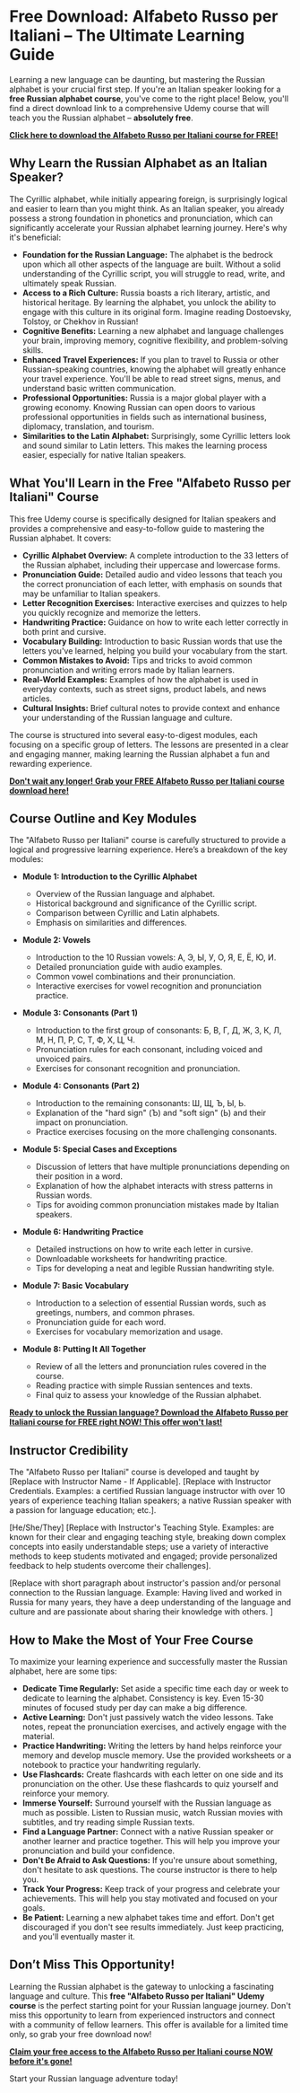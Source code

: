 # Free Download: Alfabeto Russo per Italiani – The Ultimate Learning Guide

Learning a new language can be daunting, but mastering the Russian alphabet is your crucial first step. If you're an Italian speaker looking for a **free Russian alphabet course**, you've come to the right place! Below, you'll find a direct download link to a comprehensive Udemy course that will teach you the Russian alphabet – **absolutely free**.

[**Click here to download the Alfabeto Russo per Italiani course for FREE!**](https://udemywork.com/alfabeto-russo-per-italiani)

## Why Learn the Russian Alphabet as an Italian Speaker?

The Cyrillic alphabet, while initially appearing foreign, is surprisingly logical and easier to learn than you might think. As an Italian speaker, you already possess a strong foundation in phonetics and pronunciation, which can significantly accelerate your Russian alphabet learning journey. Here's why it's beneficial:

*   **Foundation for the Russian Language:** The alphabet is the bedrock upon which all other aspects of the language are built. Without a solid understanding of the Cyrillic script, you will struggle to read, write, and ultimately speak Russian.
*   **Access to a Rich Culture:** Russia boasts a rich literary, artistic, and historical heritage. By learning the alphabet, you unlock the ability to engage with this culture in its original form. Imagine reading Dostoevsky, Tolstoy, or Chekhov in Russian!
*   **Cognitive Benefits:** Learning a new alphabet and language challenges your brain, improving memory, cognitive flexibility, and problem-solving skills.
*   **Enhanced Travel Experiences:** If you plan to travel to Russia or other Russian-speaking countries, knowing the alphabet will greatly enhance your travel experience. You'll be able to read street signs, menus, and understand basic written communication.
*   **Professional Opportunities:** Russia is a major global player with a growing economy. Knowing Russian can open doors to various professional opportunities in fields such as international business, diplomacy, translation, and tourism.
*   **Similarities to the Latin Alphabet:** Surprisingly, some Cyrillic letters look and sound similar to Latin letters. This makes the learning process easier, especially for native Italian speakers.

## What You'll Learn in the Free "Alfabeto Russo per Italiani" Course

This free Udemy course is specifically designed for Italian speakers and provides a comprehensive and easy-to-follow guide to mastering the Russian alphabet. It covers:

*   **Cyrillic Alphabet Overview:** A complete introduction to the 33 letters of the Russian alphabet, including their uppercase and lowercase forms.
*   **Pronunciation Guide:** Detailed audio and video lessons that teach you the correct pronunciation of each letter, with emphasis on sounds that may be unfamiliar to Italian speakers.
*   **Letter Recognition Exercises:** Interactive exercises and quizzes to help you quickly recognize and memorize the letters.
*   **Handwriting Practice:** Guidance on how to write each letter correctly in both print and cursive.
*   **Vocabulary Building:** Introduction to basic Russian words that use the letters you've learned, helping you build your vocabulary from the start.
*   **Common Mistakes to Avoid:** Tips and tricks to avoid common pronunciation and writing errors made by Italian learners.
*   **Real-World Examples:** Examples of how the alphabet is used in everyday contexts, such as street signs, product labels, and news articles.
*   **Cultural Insights:** Brief cultural notes to provide context and enhance your understanding of the Russian language and culture.

The course is structured into several easy-to-digest modules, each focusing on a specific group of letters. The lessons are presented in a clear and engaging manner, making learning the Russian alphabet a fun and rewarding experience.

[**Don't wait any longer! Grab your FREE Alfabeto Russo per Italiani course download here!**](https://udemywork.com/alfabeto-russo-per-italiani)

## Course Outline and Key Modules

The "Alfabeto Russo per Italiani" course is carefully structured to provide a logical and progressive learning experience. Here’s a breakdown of the key modules:

*   **Module 1: Introduction to the Cyrillic Alphabet**
    *   Overview of the Russian language and alphabet.
    *   Historical background and significance of the Cyrillic script.
    *   Comparison between Cyrillic and Latin alphabets.
    *   Emphasis on similarities and differences.

*   **Module 2: Vowels**
    *   Introduction to the 10 Russian vowels: А, Э, Ы, У, О, Я, Е, Ё, Ю, И.
    *   Detailed pronunciation guide with audio examples.
    *   Common vowel combinations and their pronunciation.
    *   Interactive exercises for vowel recognition and pronunciation practice.

*   **Module 3: Consonants (Part 1)**
    *   Introduction to the first group of consonants: Б, В, Г, Д, Ж, З, К, Л, М, Н, П, Р, С, Т, Ф, Х, Ц, Ч.
    *   Pronunciation rules for each consonant, including voiced and unvoiced pairs.
    *   Exercises for consonant recognition and pronunciation.

*   **Module 4: Consonants (Part 2)**
    *   Introduction to the remaining consonants: Ш, Щ, Ъ, Ы, Ь.
    *   Explanation of the "hard sign" (Ъ) and "soft sign" (Ь) and their impact on pronunciation.
    *   Practice exercises focusing on the more challenging consonants.

*   **Module 5: Special Cases and Exceptions**
    *   Discussion of letters that have multiple pronunciations depending on their position in a word.
    *   Explanation of how the alphabet interacts with stress patterns in Russian words.
    *   Tips for avoiding common pronunciation mistakes made by Italian speakers.

*   **Module 6: Handwriting Practice**
    *   Detailed instructions on how to write each letter in cursive.
    *   Downloadable worksheets for handwriting practice.
    *   Tips for developing a neat and legible Russian handwriting style.

*   **Module 7: Basic Vocabulary**
    *   Introduction to a selection of essential Russian words, such as greetings, numbers, and common phrases.
    *   Pronunciation guide for each word.
    *   Exercises for vocabulary memorization and usage.

*   **Module 8: Putting It All Together**
    *   Review of all the letters and pronunciation rules covered in the course.
    *   Reading practice with simple Russian sentences and texts.
    *   Final quiz to assess your knowledge of the Russian alphabet.

[**Ready to unlock the Russian language? Download the Alfabeto Russo per Italiani course for FREE right NOW! This offer won't last!**](https://udemywork.com/alfabeto-russo-per-italiani)

## Instructor Credibility

The "Alfabeto Russo per Italiani" course is developed and taught by [Replace with Instructor Name - If Applicable]. [Replace with Instructor Credentials. Examples: a certified Russian language instructor with over 10 years of experience teaching Italian speakers; a native Russian speaker with a passion for language education; etc.].

[He/She/They] [Replace with Instructor's Teaching Style. Examples: are known for their clear and engaging teaching style, breaking down complex concepts into easily understandable steps; use a variety of interactive methods to keep students motivated and engaged; provide personalized feedback to help students overcome their challenges].

[Replace with short paragraph about instructor's passion and/or personal connection to the Russian language. Example: Having lived and worked in Russia for many years, they have a deep understanding of the language and culture and are passionate about sharing their knowledge with others. ]

## How to Make the Most of Your Free Course

To maximize your learning experience and successfully master the Russian alphabet, here are some tips:

*   **Dedicate Time Regularly:** Set aside a specific time each day or week to dedicate to learning the alphabet. Consistency is key. Even 15-30 minutes of focused study per day can make a big difference.
*   **Active Learning:** Don't just passively watch the video lessons. Take notes, repeat the pronunciation exercises, and actively engage with the material.
*   **Practice Handwriting:** Writing the letters by hand helps reinforce your memory and develop muscle memory. Use the provided worksheets or a notebook to practice your handwriting regularly.
*   **Use Flashcards:** Create flashcards with each letter on one side and its pronunciation on the other. Use these flashcards to quiz yourself and reinforce your memory.
*   **Immerse Yourself:** Surround yourself with the Russian language as much as possible. Listen to Russian music, watch Russian movies with subtitles, and try reading simple Russian texts.
*   **Find a Language Partner:** Connect with a native Russian speaker or another learner and practice together. This will help you improve your pronunciation and build your confidence.
*   **Don't Be Afraid to Ask Questions:** If you're unsure about something, don't hesitate to ask questions. The course instructor is there to help you.
*   **Track Your Progress:** Keep track of your progress and celebrate your achievements. This will help you stay motivated and focused on your goals.
*   **Be Patient:** Learning a new alphabet takes time and effort. Don't get discouraged if you don't see results immediately. Just keep practicing, and you'll eventually master it.

## Don’t Miss This Opportunity!

Learning the Russian alphabet is the gateway to unlocking a fascinating language and culture. This **free "Alfabeto Russo per Italiani" Udemy course** is the perfect starting point for your Russian language journey. Don't miss this opportunity to learn from experienced instructors and connect with a community of fellow learners. This offer is available for a limited time only, so grab your free download now!

[**Claim your free access to the Alfabeto Russo per Italiani course NOW before it's gone!**](https://udemywork.com/alfabeto-russo-per-italiani)

Start your Russian language adventure today!
